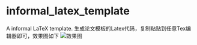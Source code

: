 # informal_latex_template
A informal LaTeX template. 
生成论文模板的Latex代码，复制粘贴到任意Tex编辑器即可，效果图如下
![效果图](https://github.com/yunlong10/informal_latex_template/blob/main/latex_view.png)
